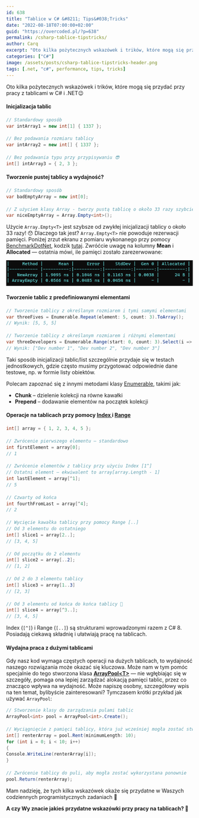 ```yaml
---
id: 638
title: "Tablice w C# &#8211; Tips&#038;Tricks"
date: "2022-08-18T07:00:00+02:00"
guid: "https://overcoded.pl/?p=638"
permalink: /csharp-tablice-tipstricks/
author: Carq
excerpt: "Oto kilka pożytecznych wskazówek i trików, które mogą się przydać przy pracy z tablicami w C# i .NET."
categories: ["C#"]
image: /assets/posts/csharp-tablice-tipstricks-header.png
tags: [.net, "c#", performance, tips, tricks]
---
```


Oto kilka pożytecznych wskazówek i trików, które mogą się przydać przy pracy z tablicami w C# i .NET😉

#### Inicjalizacja tablic

```csharp
// Standardowy sposób
var intArray1 = new int[1] { 1337 };

// Bez podawania rozmiaru tablicy
var intArray2 = new int[] { 1337 };

// Bez podawania typu przy przypisywaniu 😎
int[] intArray3 = { 2, 3 };
```

#### Tworzenie pustej tablicy a wydajność?

```csharp
// Standardowy sposób
var badEmptyArray = new int[0];

// Z użyciem klasy Array - tworzy pustą tablicę o około 33 razy szybciej niż poprzedni sposób!
var niceEmptyArray = Array.Empty<int>();
```

Użycie `Array.Empty<T>` jest szybsze od zwykłej inicjalizacji tablicy o około 33 razy! 😯 Dlaczego tak jest? `Array.Empty<T>` nie powoduje rezerwacji pamięci. Poniżej zrzut ekranu z pomiaru wykonanego przy pomocy [BenchmarkDotNet](https://github.com/dotnet/BenchmarkDotNet), kodzik [tutaj](https://github.com/Carq/PerformanceLab/blob/master/EmptyArray/EmptyArrayBenchmark.cs). Zwróćcie uwagę na kolumny **Mean** i **Allocated** — ostatnia mówi, ile pamięci zostało zarezerwowane:

![](/assets/posts/arrays_01.png)

#### Tworzenie tablic z predefiniowanymi elementami

```csharp
// Tworzenie tablicy z określanym rozmiarem i tymi samymi elementami
var threeFives = Enumerable.Repeat(element: 5, count: 3).ToArray();
// Wynik: [5, 5, 5]

// Tworzenie tablicy z określanym rozmiarem i różnymi elementami
var threeDevelopers = Enumerable.Range(start: 0, count: 3).Select(i => $"Dev number {i + 1}").ToArray();
// Wynik: ["Dev number 1", "Dev number 2", "Dev number 3"]
```

Taki sposób inicjalizacji tablic/list szczególnie przydaje się w testach jednostkowych, gdzie często musimy przygotować odpowiednie dane testowe, np. w formie listy obiektów.

Polecam zapoznać się z innymi metodami klasy [Enumerable](https://docs.microsoft.com/pl-pl/dotnet/api/system.linq.enumerable?view=net-6.0#methods), takimi jak:

- **Chunk** – dzielenie kolekcji na równe kawałki
- **Prepend** – dodawanie elementów na początek kolekcji

#### Operacje na tablicach przy pomocy [Index ](https://docs.microsoft.com/pl-pl/dotnet/api/system.index?view=net-6.0)i [Range](https://docs.microsoft.com/en-us/dotnet/api/system.range?view=net-6.0)

```csharp
int[] array = { 1, 2, 3, 4, 5 };

// Zwrócenie pierwszego elementu — standardowo
int firstElement = array[0];
// 1

// Zwrócenie elementów z tablicy przy użyciu Index [1^]
// Ostatni element — ekwiwalent to array[array.Length - 1]
int lastElement = array[^1];
// 5

// Czwarty od końca
int fourthFromLast = array[^4];
// 2

// Wycięcie kawałka tablicy przy pomocy Range [..]
// Od 3 elementu do ostatniego
int[] slice1 = array[2..];
// [3, 4, 5]

// Od początku do 2 elementu
int[] slice2 = array[..2];
// [1, 2]

// Od 2 do 3 elementu tablicy
int[] slice3 = array[1..3]
// [2, 3]

// Od 3 elementu od końca do końca tablicy 🤯
int[] slice4 = array[^3..];
// [3, 4, 5]
```

Index (`[^]`) i Range (`[..]`) są strukturami wprowadzonymi razem z C# 8. Posiadają ciekawą składnię i ułatwiają pracę na tablicach.

#### Wydajna praca z dużymi tablicami

Gdy nasz kod wymaga częstych operacji na dużych tablicach, to wydajność naszego rozwiązania może okazać się kluczowa. Może nam w tym pomóc specjalnie do tego stworzona klasa **[ArrayPool&lt;T&gt;](https://docs.microsoft.com/pl-pl/dotnet/api/system.buffers.arraypool-1?view=net-6.0)** — nie wgłębiając się w szczegóły, pomaga ona lepiej zarządzać alokacją pamięci tablic, przez co znacząco wpływa na wydajność. Może napiszę osobny, szczegółowy wpis na ten temat, bylibyście zainteresowani? Tymczasem krótki przykład jak używać `ArrayPool`:

```csharp
// Stworzenie klasy do zarządzania pulami tablic
ArrayPool<int> pool = ArrayPool<int>.Create();

// Wyciągnięcie z pamięci tablicy, która już wcześniej mogła zostać stworzona
int[] renterArray = pool.Rent(minimumLength: 10);
for (int i = 0; i < 10; i++)
{
Console.WriteLine(renterArray[i]);
}

// Zwrócenie tablicy do puli, aby mogła zostać wykorzystana ponownie
pool.Return(renterArray);
```

Mam nadzieję, że tych kilka wskazówek okaże się przydatne w Waszych codziennych programistycznych zadaniach 🙂

**A czy Wy znacie jakieś przydatne wskazówki przy pracy na tablicach? 🤔**
